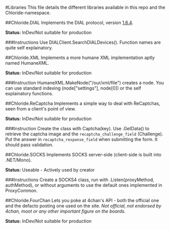 #Libraries
This file details the different libraries available in this repo and the Chloride-namespace.

##Chloride.DIAL
Implements the DIAL protocol, version [1.6.4](http://www.dial-multiscreen.org/dial-protocol-specification/DIAL-2ndScreenProtocol-1.6.4.pdf?attredirects=0&d=1).

**Status:** InDev/Not suitable for production

###Instructions
Use DIALClient.SearchDIALDevices(). Function names are quite self explainatory.

##Chloride.XML
Implements a more humane XML implementation aptly named HumaneXML.

**Status:** InDev/Not suitable for production

###Instruction
HumaneXML.MakeNode("/our/xml/file") creates a node. You can use standard indexing (node["settings"], node[0])
or the self explainatory functions.

##Chloride.ReCaptcha
Implements a simple way to deal with ReCaptchas, seen from a client's point of view.

**Status:** InDev/Not suitable for production

###Instruction
Create the class with Captcha(key). Use .GetData() to retrieve the captcha image and the `recaptcha_challenge_field` (Challenge).
Put the answer in `recaptcha_response_field` when submitting the form. It should pass validation.

##Chloride.SOCKS
Implements SOCKS server-side (client-side is built into .NET/Mono).

**Status:** Useable - Actively used by creator

###Instructions
Create a SOCKS4 class, run with .Listen(proxyMethod, authMethod), or without arguments to use the default ones implemented in ProxyCommon.

##Chloride.FourChan
Lets you poke at 4chan's API - both the official one and the defacto posting one used on the site.
*Not official, not endorsed by 4chan, moot or any other important figure on the boards.*

**Status:** InDev/Not suitable for production